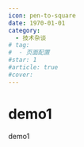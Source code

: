 ```yaml
---
icon: pen-to-square
date: 1970-01-01
category:
  - 技术杂谈
# tag:
#  - 页面配置
#star: 1
#article: true
#cover: 
---
```

 
# demo1

<!-- more -->
demo1